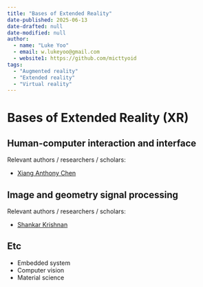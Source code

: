 ```yaml
---
title: "Bases of Extended Reality"
date-published: 2025-06-13
date-drafted: null
date-modified: null
author:
  - name: "Luke Yoo"
  - email: w.lukeyoo@gmail.com
  - website1: https://github.com/micttyoid
tags:
  - "Augmented reality"
  - "Extended reality"
  - "Virtual reality"  
---
```


# Bases of Extended Reality (XR)

## Human-computer interaction and interface

Relevant authors / researchers / scholars:
- [Xiang Anthony Chen](https://arxiv.org/search/?query=Xiang+Anthony+Chen&searchtype=author)

## Image and geometry signal processing

Relevant authors / researchers / scholars:
- [Shankar Krishnan](https://gamma.cs.unc.edu/RECONS/maxnorm.pdf)

## Etc

- Embedded system
- Computer vision
- Material science
